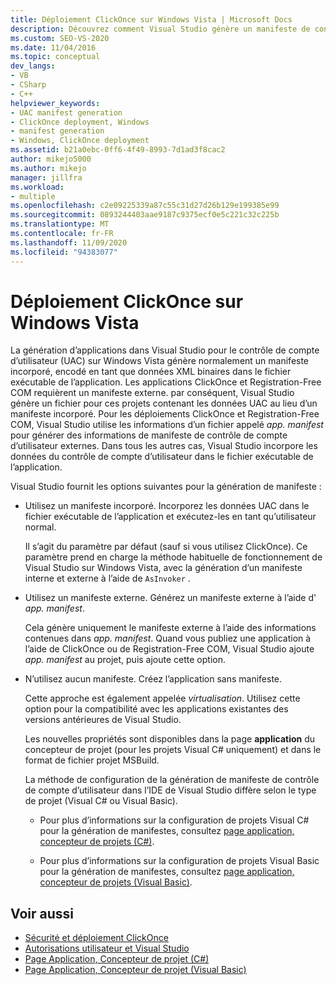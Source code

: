 ```yaml
---
title: Déploiement ClickOnce sur Windows Vista | Microsoft Docs
description: Découvrez comment Visual Studio génère un manifeste de contrôle de compte d’utilisateur externe pour les applications ClickOnce et Registration-Free COM, qui requièrent un manifeste externe.
ms.custom: SEO-VS-2020
ms.date: 11/04/2016
ms.topic: conceptual
dev_langs:
- VB
- CSharp
- C++
helpviewer_keywords:
- UAC manifest generation
- ClickOnce deployment, Windows
- manifest generation
- Windows, ClickOnce deployment
ms.assetid: b21a0ebc-0ff6-4f49-8993-7d1ad3f8cac2
author: mikejo5000
ms.author: mikejo
manager: jillfra
ms.workload:
- multiple
ms.openlocfilehash: c2e09225339a87c55c31d27d26b129e199385e99
ms.sourcegitcommit: 0893244403aae9187c9375ecf0e5c221c32c225b
ms.translationtype: MT
ms.contentlocale: fr-FR
ms.lasthandoff: 11/09/2020
ms.locfileid: "94383077"
---
```

# <a name="clickonce-deployment-on-windows-vista"></a>Déploiement ClickOnce sur Windows Vista

La génération d’applications dans Visual Studio pour le contrôle de compte d’utilisateur (UAC) sur Windows Vista génère normalement un manifeste incorporé, encodé en tant que données XML binaires dans le fichier exécutable de l’application.  Les applications ClickOnce et Registration-Free COM requièrent un manifeste externe. par conséquent, Visual Studio génère un fichier pour ces projets contenant les données UAC au lieu d’un manifeste incorporé. Pour les déploiements ClickOnce et Registration-Free COM, Visual Studio utilise les informations d’un fichier appelé *app. manifest* pour générer des informations de manifeste de contrôle de compte d’utilisateur externes. Dans tous les autres cas, Visual Studio incorpore les données du contrôle de compte d’utilisateur dans le fichier exécutable de l’application.

Visual Studio fournit les options suivantes pour la génération de manifeste :

- Utilisez un manifeste incorporé. Incorporez les données UAC dans le fichier exécutable de l’application et exécutez-les en tant qu’utilisateur normal.

   Il s’agit du paramètre par défaut (sauf si vous utilisez ClickOnce). Ce paramètre prend en charge la méthode habituelle de fonctionnement de Visual Studio sur Windows Vista, avec la génération d’un manifeste interne et externe à l’aide de `AsInvoker` .

- Utilisez un manifeste externe. Générez un manifeste externe à l’aide d' *app. manifest*.

   Cela génère uniquement le manifeste externe à l’aide des informations contenues dans *app. manifest*. Quand vous publiez une application à l’aide de ClickOnce ou de Registration-Free COM, Visual Studio ajoute *app. manifest* au projet, puis ajoute cette option.

- N’utilisez aucun manifeste. Créez l’application sans manifeste.

   Cette approche est également appelée *virtualisation*. Utilisez cette option pour la compatibilité avec les applications existantes des versions antérieures de Visual Studio.

  Les nouvelles propriétés sont disponibles dans la page **application** du concepteur de projet (pour les projets Visual C# uniquement) et dans le format de fichier projet MSBuild.

  La méthode de configuration de la génération de manifeste de contrôle de compte d’utilisateur dans l’IDE de Visual Studio diffère selon le type de projet (Visual C# ou Visual Basic).

  * Pour plus d’informations sur la configuration de projets Visual C# pour la génération de manifestes, consultez [page application, concepteur de projets (C#)](../ide/reference/application-page-project-designer-csharp.md).

  * Pour plus d’informations sur la configuration de projets Visual Basic pour la génération de manifestes, consultez [page application, concepteur de projets (Visual Basic)](../ide/reference/application-page-project-designer-visual-basic.md).

## <a name="see-also"></a>Voir aussi
- [Sécurité et déploiement ClickOnce](../deployment/clickonce-security-and-deployment.md)
- [Autorisations utilisateur et Visual Studio](/previous-versions/ms165100(v=vs.100))
- [Page Application, Concepteur de projet (C#)](../ide/reference/application-page-project-designer-csharp.md)
- [Page Application, Concepteur de projet (Visual Basic)](../ide/reference/application-page-project-designer-visual-basic.md)
